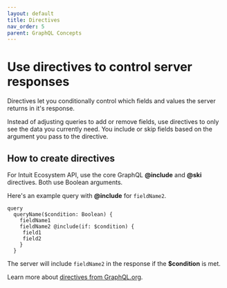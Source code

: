 ```yaml
---
layout: default
title: Directives
nav_order: 5
parent: GraphQL Concepts
---
```


# Use directives to control server responses 
Directives let you conditionally control which fields and values the server returns in it's response. 

Instead of adjusting queries to add or remove fields, use directives to only see the data you currently need. You include or skip fields based on the argument you pass to the directive.    

## How to create directives 
For Intuit Ecosystem API, use the core GraphQL **@include** and **@ski** directives. Both use Boolean arguments.

Here's an example query with **@include** for `fieldName2`.

```
query 
  queryName($condition: Boolean) {
    fieldName1
    fieldName2 @include(if: $condition) {
     field1
     field2
    }
  }
```
The server will include `fieldName2` in the response if the **$condition** is met.

Learn more about [directives from GraphQL.org](https://graphql.org/learn/queries/#directives). 